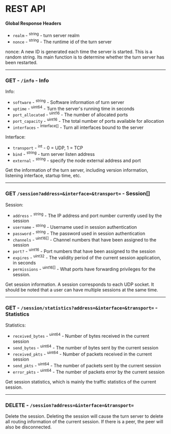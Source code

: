 # REST API

#### Global Response Headers

-   `realm` - <sup>string</sup> - turn server realm
-   `nonce` - <sup>string</sup> - The runtime id of the turn server

nonce: A new ID is generated each time the server is started. This is a random string. Its main function is to determine whether the turn server has been restarted.

---

### GET - `/info` - Info

Info:

-   `software` - <sup>string</sup> - Software information of turn server
-   `uptime` - <sup>uint64</sup> - Turn the server's running time in seconds
-   `port_allocated` - <sup>uint16</sup> - The number of allocated ports
-   `port_capacity` - <sup>uint16</sup> - The total number of ports available for allocation
-   `interfaces` - <sup>Interface[]</sup> - Turn all interfaces bound to the server

Interface:

-   `transport` - <sup>int</sup> - 0 = UDP, 1 = TCP
-   `bind` - <sup>string</sup> - turn server listen address
-   `external` - <sup>string</sup> - specify the node external address and port

Get the information of the turn server, including version information, listening interface, startup time, etc.

---

### GET `/session?address=&interface=&transport=` - Session[]

Session:

-   `address` - <sup>string</sup> - The IP address and port number currently used by the session
-   `username` - <sup>string</sup> - Username used in session authentication
-   `password` - <sup>string</sup> - The password used in session authentication
-   `channels` - <sup>uint16[]</sup> - Channel numbers that have been assigned to the session
-   `port?` - <sup>uint16</sup> - Port numbers that have been assigned to the session
-   `expires` - <sup>uint32</sup> - The validity period of the current session application, in seconds
-   `permissions` - <sup>uint16[]</sup> - What ports have forwarding privileges for the session.

Get session information. A session corresponds to each UDP socket. It should be noted that a user can have multiple sessions at the same time.

---

### GET - `/session/statistics?address=&interface=&transport=` - Statistics

Statistics:

-   `received_bytes` - <sup>uint64</sup> - Number of bytes received in the current session
-   `send_bytes` - <sup>uint64</sup> - The number of bytes sent by the current session
-   `received_pkts` - <sup>uint64</sup> - Number of packets received in the current session
-   `send_pkts` - <sup>uint64</sup> - The number of packets sent by the current session
-   `error_pkts` - <sup>uint64</sup> - The number of packets error by the current session

Get session statistics, which is mainly the traffic statistics of the current session.

---

### DELETE - `/session?address=&interface=&transport=`

Delete the session. Deleting the session will cause the turn server to delete all routing information of the current session. If there is a peer, the peer will also be disconnected.
